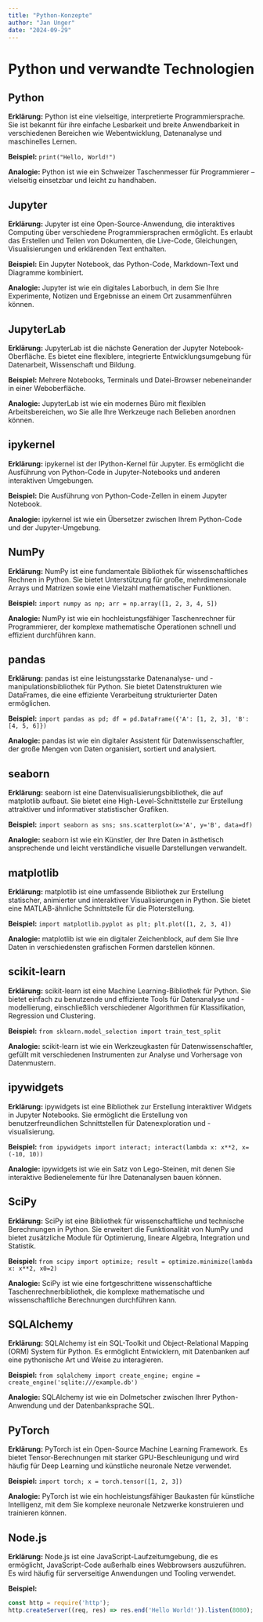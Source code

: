 ```yaml
---
title: "Python-Konzepte"
author: "Jan Unger"
date: "2024-09-29"
---
```


# Python und verwandte Technologien

## Python
**Erklärung:** Python ist eine vielseitige, interpretierte Programmiersprache. Sie ist bekannt für ihre einfache Lesbarkeit und breite Anwendbarkeit in verschiedenen Bereichen wie Webentwicklung, Datenanalyse und maschinelles Lernen.

**Beispiel:** `print("Hello, World!")`

**Analogie:** Python ist wie ein Schweizer Taschenmesser für Programmierer – vielseitig einsetzbar und leicht zu handhaben.

## Jupyter
**Erklärung:** Jupyter ist eine Open-Source-Anwendung, die interaktives Computing über verschiedene Programmiersprachen ermöglicht. Es erlaubt das Erstellen und Teilen von Dokumenten, die Live-Code, Gleichungen, Visualisierungen und erklärenden Text enthalten.

**Beispiel:** Ein Jupyter Notebook, das Python-Code, Markdown-Text und Diagramme kombiniert.

**Analogie:** Jupyter ist wie ein digitales Laborbuch, in dem Sie Ihre Experimente, Notizen und Ergebnisse an einem Ort zusammenführen können.

## JupyterLab
**Erklärung:** JupyterLab ist die nächste Generation der Jupyter Notebook-Oberfläche. Es bietet eine flexiblere, integrierte Entwicklungsumgebung für Datenarbeit, Wissenschaft und Bildung.

**Beispiel:** Mehrere Notebooks, Terminals und Datei-Browser nebeneinander in einer Weboberfläche.

**Analogie:** JupyterLab ist wie ein modernes Büro mit flexiblen Arbeitsbereichen, wo Sie alle Ihre Werkzeuge nach Belieben anordnen können.

## ipykernel
**Erklärung:** ipykernel ist der IPython-Kernel für Jupyter. Es ermöglicht die Ausführung von Python-Code in Jupyter-Notebooks und anderen interaktiven Umgebungen.

**Beispiel:** Die Ausführung von Python-Code-Zellen in einem Jupyter Notebook.

**Analogie:** ipykernel ist wie ein Übersetzer zwischen Ihrem Python-Code und der Jupyter-Umgebung.

## NumPy
**Erklärung:** NumPy ist eine fundamentale Bibliothek für wissenschaftliches Rechnen in Python. Sie bietet Unterstützung für große, mehrdimensionale Arrays und Matrizen sowie eine Vielzahl mathematischer Funktionen.

**Beispiel:** `import numpy as np; arr = np.array([1, 2, 3, 4, 5])`

**Analogie:** NumPy ist wie ein hochleistungsfähiger Taschenrechner für Programmierer, der komplexe mathematische Operationen schnell und effizient durchführen kann.

## pandas
**Erklärung:** pandas ist eine leistungsstarke Datenanalyse- und -manipulationsbibliothek für Python. Sie bietet Datenstrukturen wie DataFrames, die eine effiziente Verarbeitung strukturierter Daten ermöglichen.

**Beispiel:** `import pandas as pd; df = pd.DataFrame({'A': [1, 2, 3], 'B': [4, 5, 6]})`

**Analogie:** pandas ist wie ein digitaler Assistent für Datenwissenschaftler, der große Mengen von Daten organisiert, sortiert und analysiert.

## seaborn
**Erklärung:** seaborn ist eine Datenvisualisierungsbibliothek, die auf matplotlib aufbaut. Sie bietet eine High-Level-Schnittstelle zur Erstellung attraktiver und informativer statistischer Grafiken.

**Beispiel:** `import seaborn as sns; sns.scatterplot(x='A', y='B', data=df)`

**Analogie:** seaborn ist wie ein Künstler, der Ihre Daten in ästhetisch ansprechende und leicht verständliche visuelle Darstellungen verwandelt.

## matplotlib
**Erklärung:** matplotlib ist eine umfassende Bibliothek zur Erstellung statischer, animierter und interaktiver Visualisierungen in Python. Sie bietet eine MATLAB-ähnliche Schnittstelle für die Ploterstellung.

**Beispiel:** `import matplotlib.pyplot as plt; plt.plot([1, 2, 3, 4])`

**Analogie:** matplotlib ist wie ein digitaler Zeichenblock, auf dem Sie Ihre Daten in verschiedensten grafischen Formen darstellen können.

## scikit-learn
**Erklärung:** scikit-learn ist eine Machine Learning-Bibliothek für Python. Sie bietet einfach zu benutzende und effiziente Tools für Datenanalyse und -modellierung, einschließlich verschiedener Algorithmen für Klassifikation, Regression und Clustering.

**Beispiel:** `from sklearn.model_selection import train_test_split`

**Analogie:** scikit-learn ist wie ein Werkzeugkasten für Datenwissenschaftler, gefüllt mit verschiedenen Instrumenten zur Analyse und Vorhersage von Datenmustern.

## ipywidgets
**Erklärung:** ipywidgets ist eine Bibliothek zur Erstellung interaktiver Widgets in Jupyter Notebooks. Sie ermöglicht die Erstellung von benutzerfreundlichen Schnittstellen für Datenexploration und -visualisierung.

**Beispiel:** `from ipywidgets import interact; interact(lambda x: x**2, x=(-10, 10))`

**Analogie:** ipywidgets ist wie ein Satz von Lego-Steinen, mit denen Sie interaktive Bedienelemente für Ihre Datenanalysen bauen können.

## SciPy
**Erklärung:** SciPy ist eine Bibliothek für wissenschaftliche und technische Berechnungen in Python. Sie erweitert die Funktionalität von NumPy und bietet zusätzliche Module für Optimierung, lineare Algebra, Integration und Statistik.

**Beispiel:** `from scipy import optimize; result = optimize.minimize(lambda x: x**2, x0=2)`

**Analogie:** SciPy ist wie eine fortgeschrittene wissenschaftliche Taschenrechnerbibliothek, die komplexe mathematische und wissenschaftliche Berechnungen durchführen kann.

## SQLAlchemy
**Erklärung:** SQLAlchemy ist ein SQL-Toolkit und Object-Relational Mapping (ORM) System für Python. Es ermöglicht Entwicklern, mit Datenbanken auf eine pythonische Art und Weise zu interagieren.

**Beispiel:** `from sqlalchemy import create_engine; engine = create_engine('sqlite:///example.db')`

**Analogie:** SQLAlchemy ist wie ein Dolmetscher zwischen Ihrer Python-Anwendung und der Datenbanksprache SQL.

## PyTorch
**Erklärung:** PyTorch ist ein Open-Source Machine Learning Framework. Es bietet Tensor-Berechnungen mit starker GPU-Beschleunigung und wird häufig für Deep Learning und künstliche neuronale Netze verwendet.

**Beispiel:** `import torch; x = torch.tensor([1, 2, 3])`

**Analogie:** PyTorch ist wie ein hochleistungsfähiger Baukasten für künstliche Intelligenz, mit dem Sie komplexe neuronale Netzwerke konstruieren und trainieren können.

## Node.js
**Erklärung:** Node.js ist eine JavaScript-Laufzeitumgebung, die es ermöglicht, JavaScript-Code außerhalb eines Webbrowsers auszuführen. Es wird häufig für serverseitige Anwendungen und Tooling verwendet.

**Beispiel:** 
```javascript
const http = require('http');
http.createServer((req, res) => res.end('Hello World!')).listen(8080);